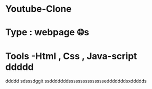 # Youtube-Clone
# Type : webpage 🌐s
# Tools -Html , Css , Java-script ddddd
ddddd
sdsssdggit ssdddddddsssssssssssssssedddddddsxddddds